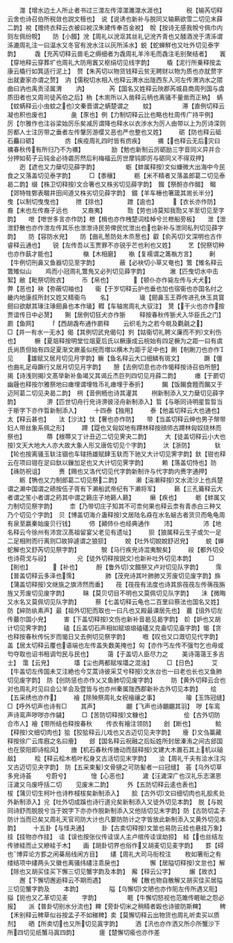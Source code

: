 <!-- { "loadSidebar": true } -->
　　澨【增水边土人所止者书过三澨左传漳澨濉澨水涯也】　　　　税【输芮切释云舍也诗召伯所税敛也説文租也】　说【说诱也新补与脱同又输爇欲雪二切见末薛二韵】裞【赠终衣释云衣被曰裞汉朱建传奉百金裞】　帨【按诗无感我帨兮佩巾内则左佩纷帨】　　防【小餟】涗【周礼以涗沤其丝礼记涗齐青也又醆酒涗于清泲谓泲漉周礼注一曰温水又冬官有涗水注以灰所泲水】蜕【蛇蝉觧也又吐外切见泰字韵】　　　毳【充芮切释云兽毛之缛细者为毳周礼羊泠毛而毳注毛别聚结者】　　竁【穿地释云穿葬圹也周礼大防用竁又枢绢切见线字韵】
　　橇【泥行所乗释按孟康云橇行如箕适行泥上】　赘【朱芮切以物货钱释云贫无聘财以物为质也亦肬赘字出就妻家亦谓之赘】　汭【儒税切水相入也释云渭水出陇西东入河左传渭汭水之隈曲曰汭也禹贡泾属渭
　　汭】　　　　芮【国名又姓释云陜郡芮城县商周列国与虞质田者也又周司徒芮伯之后】枘【木耑所以入凿释云柄也离骚不量凿而正枘】　蜹【蚊蜹释云小虫蚊之也文秦晋谓之蜹楚谓之
　　蚊】　　　　　滞【直例切释云凝也积也废也】　　　　彘【豕也】例【力制切释云比也略也杜周传广持平例】　　厉【尔雅作也注谷梁始厉乐矣减厉谓降也释水以衣渉水为厉人由带以上为厉诗深则厉都人士注厉带之垂者左传鞶厉游缨又恶也严也整也又姓】
　　砺【防也释云砥石麤曰砺】　　　　　疠【疾疫周礼四时皆有疠疾】
　　禲【也释云无后灾曰禲春秋传有所归乃不为禲】　　　　　励【勉也新制云厉砺励三字音同义异并合分押如荀子云钝金必待砻厉然后利梅福云厉世摩钝即厉与砺同义不得双押】
　　迾【遮也又力蘖切见薛字韵】　　　　　蛎【蚌属释按文似螊微大出海中今民食之又落盖切见泰字韵】　　　□【黍穰】　　　粝【米不精者又落盖郎葛二切见泰曷二韵】缀【株卫切释按文合箸也又株劣切见薛字韵】　餟【祭酹亦作醊】　畷【郊特牲鄄表畷井田间道又株劣切见薛字韵】　錣【羊车棰也箸箴其耑长半分】　　　曳【以制切曳曳也】
　　抴【捈也】　　　　跇【逾也】　　　【衣长亦作防】　裔【末也左传裔子远也
　　又裔夷】　　　　勚【劳也诗莫知我勚又羊至切见至字韵】　　呭【呭世多言亦作防】枻【楫也亦作栧楚词桂棹兮兰枻船旁板】　　泄【泄泄舒散也亦作泄左传其乐也泄泄诗民劳俾民忧泄出也也新补与泄同私列切见薛字韵】　　防【容防水皃】　　防【曲礼葱防处木烝葱也】叡【俞芮切文深明也古作睿释云通也】　　锐【左传吾以玉贾罪不亦锐乎芒也利也又姓】
　　艺【倪祭切种也亦作蓺才能也】　　　　　槸【木相磨】　　褹【复襦谓之筩褹方言】
　　劓【牛例切刑鼻又鱼器切见至字韵】　　　　蔽【必袂切小草又奄也】鷩【雉名释云鷩雉似山
　　鸡而小冠周礼鷩鳬又必列切见薛字韵】　　　　潎【匹曳切水中击絮】敝【毗祭切败衣】
　　币【帛也】　　　　【顿仆亦作毙左传与犬犬】　　　　弊【恶也】袂【弥蔽切袖也】　　衞【于岁切释云护也垂也加也宿衞也亦国名纣之畿内地康叔所封又姓又精衞鸟
　　名】　　　　　璏【劒鼻玉王莽传进孔休玉具寳劒曰欲献其瑑注瑑劒鼻也本作璏】轊【车轴耑周礼大驭注】　熭【干火也亦作按贾谊传日中必熭】　　猘【居例切狂犬亦作狾
　　释按春秋传狾犬入华臣氏之门】　　　　　罽【鱼网】　　　【西胡毳布通作罽释
　　云织毛为之若今毼及氍毹之】　　　　　□【井一有水一无水】偈【其例切武皃偈句】刿【姑衞切礼聘义廉而不刿文利伤也】　　　橛【夏爼释按明堂位爼夏后氏以橛康成云梡始有四足橛为之距一曰有虞氏尚质但始有四足夏渐文嶡虽似梡而増以横木为距于足中也】劂【剞劂刀也亦作见
　　雄赋又居月切见月字韵】鳜【鱼名释云大口细鳞有斑文】　　　　蹶【僵也曲礼足母蹶行又居月切见月字韵】　　憩【去例切息也亦作愒释按诗召伯所憩】　　揭【诗浅则揭文髙举新补鱼竭又其谒丘杰巨列四切见月薛二韵】　　　瘗【于罽切幽薶也释按尔雅祭地曰瘗埋谓埋牲币礼瘗埋于泰折】　　　餲【饭餲食饐而餲又于迈阿葛二切见夬曷二韵】　栵【音例栭也诗其灌其
　　栵新制添入又力蘖切见薛字韵】　　　　　淠【匹世切舟行皃诗淠彼泾舟新制添入】晢【与晣同诗明星晢晢当于晣字下亦作晢新制添入】
　　十四泰【独用】
　　泰【他盖切释云大也通也】　　　　　　太【释云甚也】　　汰【沙汰】忲【奢也亦作防】　　带【当盖切释云绅也男子幋带妇人带丝象系佩之形】
　　蹛【踶也又匈奴地有蹛林释按顔师古蹛林匈奴绕林而祭也】　　　　蔕【根蔕又丁计丑迈二切见霁夬二韵】　　　大【徒盖切释云小大也按文天大地大人亦大故大象人形又唐佐切见个字韵】
　　汏【浙防】　　　　轪【轮也按离骚玉轪注锢也车辖扬雄赋肆玉轪而下驰又大计切见霁字韵】釱【钳也释云在项曰钳在足曰釱以鏁加足也又大计切见霁字韵】　　　赖【落盖切恃也】防【祩防祝诅】　　　赉【赐也又洛代切见代字韵新制许与代字韵内赉字通押】
　　粝【觕也又力制郎葛二切见祭二韵】　　　濑【湍濑释按文水流沙上也呉楚谓之濑中国谓之碛按伍子胥有下濑船武帝纪有下濑将军】　　　籁【三孔籥释云大者谓之笙小者谓之箹其中谓之籁庄子地籁人籁】　　　癞【疾也】　　　蛎【蚌属又力制切见祭字韵】
　　柰【乃带切庄子知其不可柰何果也释云柰有青赤白三种又乃个切见个字韵】　贝【博盖切海介蛊释按文居陆名猋在水名蜬古者货贝而龟龟周有泉至嬴秦始废贝行钱】　　　伂【顚伂仆也经典通作
　　沛】　　　　　沛【地名释云今徐州有沛宫汉髙祖留宴父老见有遗址】
　　狈【狼属释云生子或欠一足二足相附而行离则□故猝遽谓之狼狈】　　　娧【吐外切娧娧舒迟皃】
　　蜕【蝉蛇解也又舒芮切见祭字韵】　　　　駾【马行疾皃诗混夷駾矣】
　　祋【都外切殳也诗荷戈与祋】　　　　　兊【徒外切释按説文也新补吐外切见本韵】
　　□【削也】　　　　【补也】　　　酹【鲁外切文餟祭又卢对切见队字韵】
　　霈【普盖切释云多泽也霈】　　　　　肺【茂皃诗其叶肺肺又芳废切见废字韵】旆【蒲盖切释按文继旐之旗沛然而垂】　　茷【茷茷有法度也诗其旂茷茷左传蒨茷旃旌又芳废切见废字韵】　　　眛【莫贝切目不明也又莫佩切见队字韵】　　沬【微晦又水名又莫佩切见队字韵】　　　蔡【七盖切释云龟也二百里曰蔡法也国名又姓】　防【綷防纨素声】最【祖外切犯而取也一曰凡也又殿最课居先也】　蕞【徂外切左传蕞尔国小皃】
　　害【下盖切释按文伤也新补音曷见曷字韵】　妎【妒也又胡计切见霁字韵】
　　磕【丘盖切石声相如赋琅琅磕礚又克盍切见盍字韵】愒【贪也释按春秋传忨岁而愒日又去例切见祭字韵】
　　嘅【叹也又口溉切见代字韵】　　　　　盖【居太切释云覆也语端也左传盖失数美掩也】匃【亦作丐左传不强匄乞也毋或匄夺取也诏书租调匄民与民也】　　　蔼【于盖切人臣尽力之
　　美诗蔼蔼王多吉士】　霭【云皃】　　　　壒【尘也两都赋埃壒之混浊】
　　□【日色】　　　艾【牛盖切左传国未艾注絶也今艾蒿诗彼采艾兮释按文氷台也一曰老也长也又鱼肺切见废字韵】　防【创防惩也亦作乂又鱼肺切见废字韵】　　　防【黄外切释云合也对也周礼时见曰会公羊会及暨皆与也亦州秦属陇西郡新补古外切见本韵】　　绘【五采绣也亦作】
　　禬【除殃祭周礼女祝禬禳之事】　　　　　璯【玉饰冠缝】　　□【呼外切声也诗有□
　　其声】　　　　　翽【飞声也诗翽翽其羽】　哕【车鸾声诗鸾声哕哕亦作鐬】
　　□【苦防切释按文糠也】　　　　　　侩【古外切防合市人】襘【带所结也释按春秋
　　传衣有襘注领防】　　刽【断也】　　　　鲙【释按文细切肉也】狯【狡狯释云儿戏也又古迈切见夬字韵】　　廥【文刍藁藏释按徐广云库廐之名曰廥】　　郐【国名释云祝融之后妘姓所封居溱洧之间古郐国也在荥阳即诗桧风】　　旝【机石春秋传旝动而鼓释按文建大木置石其上机以磓敌】　　　桧【释云桧木栢叶松身又古活切见末字韵】　　浍【周礼千夫有浍水注沟又古迈切见夬字韵】　防【五采束髪文骨擿之可防髪者一曰冠缝】　荟【乌外切草多皃诗荟
　　兮蔚兮】　　　　懀【心恶也】　　　濊【汪濊深广也汉礼乐志湛恩汪濊又乌废呼括二切
　　见废末二韵】　　　外【五防切释云逺也表也】　　　　　柭【蒲贝切生柯叶也诗柞棫柭矣新制添入】　　脍【古外切文曰细切肉也礼脍炙处外新制添入】兊【吐外切成蹊也诗行道兊矣新制添入又徒外切见本韵】　脱【与娧同诗舒而脱脱兮当于娧字下亦亦作脱新制添入又他括切见末字韵】防【古防切孟子防计当而已矣又周礼天官司防大计也凡要防防计之字皆放此新制添入又黄外切见本韵】
　　十五卦【与怪夬通】
　　卦【古卖切释按文筮也易防云挂也悬挂万象】　　挂【挂物亦作挂】　诖【误也按张仪传诖误人主卢绾传诖误劫掠】　絓【也丝结左传骖絓而止又縿絓于木】　　画【胡卦切界也俗作又胡麦切见麦字韵】　　罫【碍也博弈论方罫之闲棊局线闲方目】　　繣【周礼大司马衔校注
　　枚如箸衔之有缕结项中繣两头又徽也离骚纬繣注乖戾也】　　　　　懈【居隘切释按文怠也】解【除也又胡买佳买下懈三切见蟹字韵及本韵】　廨【释云公字】　　　繲【故衣】
　　邂【下懈切邂逅释云不期而遇】　　　　　解【散也物自散解又胡买佳买居隘三切见蟹字韵及
　　本韵】　　　　　隘【乌懈切文陋也亦作阨左传所遇又阨】　　搤【扼也又乙革切见麦
　　字韵】　　　　　睚【牛懈切怒视也范雎传睚眦之怨必报】　　派【普卦切别水分流也】粺【旁卦切米之稍精者毇也诗彼防斯粺】　　　稗【禾别释云稗草似谷按孟子不如稊稗】卖【莫懈切释云出物货也周礼听卖买以质剂】　　晒【所卖切也又所切见寘字韵】
　　洒【汛也亦作洒又所尒所蟹沙下所四切见纸蟹马寘四韵】　　　　瘥【楚懈切瘉也亦作差
